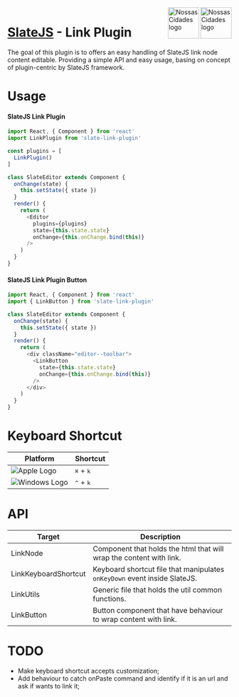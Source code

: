 <img src="https://www.psdmockups.com/wp-content/uploads/2016/07/slatejs-520x292.jpg" alt="Nossas Cidades logo" title="Nossas Cidades" align="right" height="70"/>
<img src="https://avatars2.githubusercontent.com/u/1479357?v=3&s=250" alt="Nossas Cidades logo" title="Nossas Cidades" align="right" height="70"/>

# [SlateJS](https://github.com/ianstormtaylor/slate) - Link Plugin
The goal of this plugin is to offers an easy handling of SlateJS link node content editable. Providing a simple API and easy usage, basing on concept of plugin-centric by SlateJS framework.

# Usage

#### SlateJS Link Plugin
```js
import React, { Component } from 'react'
import LinkPlugin from 'slate-link-plugin'

const plugins = [
  LinkPlugin()
]

class SlateEditor extends Component {
  onChange(state) {
    this.setState({ state })
  }
  render() {
    return (
      <Editor
        plugins={plugins}
        state={this.state.state}
        onChange={this.onChange.bind(this)}
      />
    )
  }
}
```

#### SlateJS Link Plugin Button
```js
import React, { Component } from 'react'
import { LinkButton } from 'slate-link-plugin'

class SlateEditor extends Component {
  onChange(state) {
    this.setState({ state })
  }
  render() {
    return (
      <div className="editor--toolbar">
        <LinkButton
          state={this.state.state}
          onChange={this.onChange.bind(this)}
        />
      </div>
    )
  }
}
```

# Keyboard Shortcut

| Platform                 | Shortcut                    |
|--------------------------|-----------------------------|
| ![Apple Logo][apple]     | <kbd>⌘</kbd> + <kbd>k</kbd> |
| ![Windows Logo][windows] | <kbd>^</kbd> + <kbd>k</kbd> |

# API

| Target               | Description                                                               |
|----------------------|---------------------------------------------------------------------------|
| LinkNode             | Component that holds the html that will wrap the content with link.       |
| LinkKeyboardShortcut | Keyboard shortcut file that manipulates `onKeyDown` event inside SlateJS. |
| LinkUtils            | Generic file that holds the util common functions.                        |
| LinkButton           | Button component that have behaviour to wrap content with link.           |

# TODO

- Make keyboard shortcut accepts customization;
- Add behaviour to catch onPaste command and identify if it is an url and ask if wants to link it;

[apple]: https://cdn2.iconfinder.com/data/icons/designer-skills/128/apple-ios-system-platform-os-mac-linux-48.png
[windows]: https://cdn2.iconfinder.com/data/icons/designer-skills/128/windows-48.png
